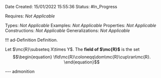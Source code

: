 <br />
<br />

Date Created: 15/01/2022 15:55:36
Status: #In_Progress

Requires: _Not Applicable_

Types: _Not Applicable_
Examples: _Not Applicable_ 
Properties: _Not Applicable_
Constructions: _Not Applicable_
Generalizations: _Not Applicable_

!!! ad-Definition Definition.

Let $\mc{R}\subseteq X\times Y$. The **field of $\mc{R}$** is the set
$$\begin{equation}
    \fld\mc{R}\coloneqq\dom\mc{R}\cup\ran\mc{R}.
\end{equation}$$

--- admonition
